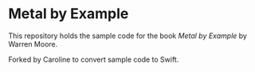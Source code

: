# Metal by Example

This repository holds the sample code for the book _Metal by Example_ by Warren Moore.

Forked by Caroline to convert sample code to Swift.

